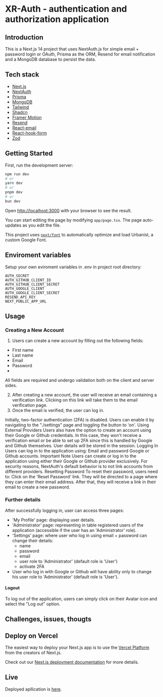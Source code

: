 # XR-Auth - authentication and authorization application

## Introduction

This is a Next.js 14 project that uses NextAuth.js for simple email + password login or OAuth, Prisma as the ORM, Resend for email notification and a MongoDB database to persist the data.


## Tech stack

- [Next.js](https://nextjs.org/docs)
- [NextAuth](https://authjs.dev/getting-started/introduction)
- [Prisma](https://www.prisma.io/docs)
- [MongoDB](https://www.mongodb.com)
- [Tailwind](https://tailwindcss.com/docs/installation)
- [Shadcn](https://ui.shadcn.com/docs)
- [Framer Motion](https://www.framer.com/motion)
- [Resend](https://resend.com/docs/introduction)
- [React-email](https://react.email/docs/introduction)
- [React-hook-form](https://react-hook-form.com)
- [Zod](https://zod.dev)


## Getting Started

First, run the development server:

```bash
npm run dev
# or
yarn dev
# or
pnpm dev
# or
bun dev
```

Open [http://localhost:3000](http://localhost:3000) with your browser to see the result.

You can start editing the page by modifying `app/page.tsx`. The page auto-updates as you edit the file.

This project uses [`next/font`](https://nextjs.org/docs/basic-features/font-optimization) to automatically optimize and load Urbanist, a custom Google Font.

## Enviroment variables

Setup your own eviroment variables in .env in project root directory:

```DATABASE_URL
AUTH_SECRET
AUTH_GITHUB_CLIENT_ID 
AUTH_GITHUB_CLIENT_SECRET
AUTH_GOOGLE_CLIENT
AUTH_GOOGLE_CLIENT_SECRET
RESEND_API_KEY
NEXT_PUBLIC_APP_URL
```

## Usage

### Creating a New Account
1. Users can create a new account by filling out the following fields:
- First name
- Last name
- Email
- Password
- 
All fields are required and undergo validation both on the client and server sides.

2. After creating a new account, the user will receive an email containing a verification link. Clicking on this link will take them to the email verification page.
3. Once the email is verified, the user can log in.
   
Initially, two-factor authentication (2FA) is disabled.
Users can enable it by navigating to the "./settings" page and toggling the button to 'on'.
Using External Providers
Users also have the option to create an account using their Google or Github credentials.
In this case, they won't receive a verification email or be able to set up 2FA since this is handled by Google and Github themselves.
User details will be stored in the session.
Logging In
Users can log in to the application using:
Email and password
Google or Github accounts.
Important Note
Users can create or log in to the application using either their Google or Github provider exclusively.
For security reasons, NextAuth's default behavior is to not link accounts from different providers.
Resetting Password
To reset their password, users need to:
Click on the 'Reset Password' link.
They will be directed to a page where they can enter their email address.
After that, they will receive a link in their email to create a new password.


### Further details
After successfully logging in, user can access three pages:
- 'My Profile' page: displaying user details.
- 'Administrator' page: representing in table registered users of the application (accessible if the user has an 'Administrator' role).
- 'Settings' page: where user who log in using email + password can change their details:
  - name
  - password
  - email
  - user role to 'Administrator' (default role is 'User')
  - activate 2FA
-  User who log in with Google or Github will have ability only to change his user role to 'Administrator' (default role is 'User').

#### Logout
To log out of the application, users can simply click on their Avatar icon and select the "Log out" option.

## Challenges, issues, thougts

## Deploy on Vercel

The easiest way to deploy your Next.js app is to use the [Vercel Platform](https://vercel.com/new?utm_medium=default-template&filter=next.js&utm_source=create-next-app&utm_campaign=create-next-app-readme) from the creators of Next.js.

Check out our [Next.js deployment documentation](https://nextjs.org/docs/deployment) for more details.

## Live 

Deployed apllication is [here](https://xr-auth.vercel.app).
